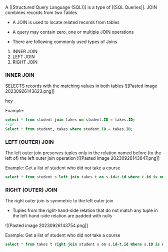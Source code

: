A [[Structured Query Language (SQL)]] is a type of [[SQL Queries]]. JOIN combines records from two Tables
- A JOIN is used to locate related records from tables
- A query may contain zero, one or multiple JOIN operations

- There are following commonly used types of Joins
1. INNER JOIN
2. LEFT JOIN
3. RIGHT JOIN

### INNER JOIN
SELECTS records with the matching values in both tables
![[Pasted image 20230926143623.png]]

hey

Example: 
```SQL
select * from student join takes on student.ID = takes.ID;
--or
Select * from student, takes where student.ID = takes.ID;
```


### LEFT (OUTER) JOIN
The left outer join preserves tuples only in the relation named before (to the left of) the left outer join operation
![[Pasted image 20230926143647.png]]

Example: Get a list of student who did not take a course 
```SQL
select * from student s left join takes t on s.id=t.id where t.id is null;
```


### RIGHT (OUTER) JOIN
The right outer join is symmetric to the left outer join
- Tuples from the right-hand-side relation that do not match any tuple in the left-hand-side relation are padded with nulls

![[Pasted image 20230926143754.png]]

Example: Get a list of student who did not take a course 
```SQL
select * from takes t right join student s on s.id=t.id Where s.ID is null
```

